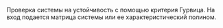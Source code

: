﻿Проверка системы на устойчивость с помощью критерия Гурвица. На вход подается матрица системы или ее характеристический полином.